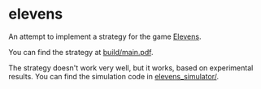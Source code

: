 # elevens

An attempt to implement a strategy for the game [Elevens](https://en.wikipedia.org/wiki/Elevens).

You can find the strategy at [build/main.pdf](build/main.pdf).

The strategy doesn't work very well, but it works, based on experimental results. You can find the simulation code in [elevens_simulator/](elevens_simulator/).
